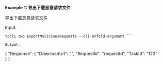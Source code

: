 **Example 1: 导出下载恶意请求文件**

导出下载恶意请求文件

Input: 

```
tccli cwp ExportMaliciousRequests --cli-unfold-argument ```

Output: 
```
{
    "Response": {
        "DownloadUrl": "",
        "RequestId": "requestId",
        "TaskId": "123"
    }
}
```

